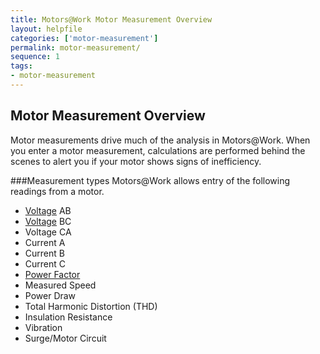 ```yaml
---
title: Motors@Work Motor Measurement Overview
layout: helpfile
categories: ['motor-measurement']
permalink: motor-measurement/
sequence: 1
tags:
- motor-measurement
---
```

## Motor Measurement Overview

Motor measurements drive much of the analysis in Motors@Work.  When you enter a motor measurement, calculations are performed behind the scenes to alert you if your motor shows signs of inefficiency.

###Measurement types
Motors@Work allows entry of the following readings from a motor.

- [Voltage](/voltage_unbalance) AB
- [Voltage](/voltage_unbalance) BC
- Voltage CA
- Current A
- Current B
- Current C
- [Power Factor](/motor-measurement-power-factor)
- Measured Speed
- Power Draw
- Total Harmonic Distortion (THD)
- Insulation Resistance
- Vibration
- Surge/Motor Circuit 

